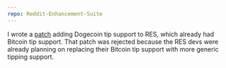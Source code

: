```yaml
---
repo: Reddit-Enhancement-Suite
---
```

I wrote a [patch](https://github.com/honestbleeps/Reddit-Enhancement-Suite/pull/826) adding Dogecoin tip support to RES, which already had Bitcoin tip support. That patch was rejected because the RES devs were already planning on replacing their Bitcoin tip support with more generic tipping support.
